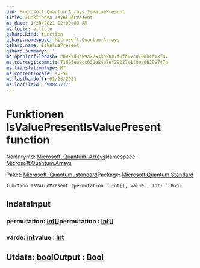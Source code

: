 ```yaml
---
uid: Microsoft.Quantum.Arrays.IsValuePresent
title: Funktionen IsValuePresent
ms.date: 1/23/2021 12:00:00 AM
ms.topic: article
qsharp.kind: function
qsharp.namespace: Microsoft.Quantum.Arrays
qsharp.name: IsValuePresent
qsharp.summary: ''
ms.openlocfilehash: eb057d3c69a32544e20e7f9fb07c010bbce13fa7
ms.sourcegitcommit: 71605ea9cc630e84e7ef29027e1f0ea06299747e
ms.translationtype: MT
ms.contentlocale: sv-SE
ms.lasthandoff: 01/26/2021
ms.locfileid: "98845717"
---
```

# <a name="isvaluepresent-function"></a><span data-ttu-id="816d2-102">Funktionen IsValuePresent</span><span class="sxs-lookup"><span data-stu-id="816d2-102">IsValuePresent function</span></span>

<span data-ttu-id="816d2-103">Namnrymd: [Microsoft. Quantum. Arrays](xref:Microsoft.Quantum.Arrays)</span><span class="sxs-lookup"><span data-stu-id="816d2-103">Namespace: [Microsoft.Quantum.Arrays](xref:Microsoft.Quantum.Arrays)</span></span>

<span data-ttu-id="816d2-104">Paket: [Microsoft. Quantum. standard](https://nuget.org/packages/Microsoft.Quantum.Standard)</span><span class="sxs-lookup"><span data-stu-id="816d2-104">Package: [Microsoft.Quantum.Standard](https://nuget.org/packages/Microsoft.Quantum.Standard)</span></span>




```qsharp
function IsValuePresent (permutation : Int[], value : Int) : Bool
```


## <a name="input"></a><span data-ttu-id="816d2-105">Indata</span><span class="sxs-lookup"><span data-stu-id="816d2-105">Input</span></span>

### <a name="permutation--int"></a><span data-ttu-id="816d2-106">permutation: [int](xref:microsoft.quantum.lang-ref.int)[]</span><span class="sxs-lookup"><span data-stu-id="816d2-106">permutation : [Int](xref:microsoft.quantum.lang-ref.int)[]</span></span>




### <a name="value--int"></a><span data-ttu-id="816d2-107">värde: [int](xref:microsoft.quantum.lang-ref.int)</span><span class="sxs-lookup"><span data-stu-id="816d2-107">value : [Int](xref:microsoft.quantum.lang-ref.int)</span></span>





## <a name="output--bool"></a><span data-ttu-id="816d2-108">Utdata: [bool](xref:microsoft.quantum.lang-ref.bool)</span><span class="sxs-lookup"><span data-stu-id="816d2-108">Output : [Bool](xref:microsoft.quantum.lang-ref.bool)</span></span>

